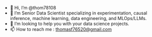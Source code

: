 - 👋 Hi, I’m @thom78108
- 👀 I’m Senior Data Scientist specializing in experimentation, causal inference, machine learning, data engineering, and MLOps/LLMs.
- 💞️ I’m looking to help you with your data science projects.
- 📫 How to reach me : thomasf76520@gmail.com

<!---
thom78108/thom78108 is a ✨ special ✨ repository because its `README.md` (this file) appears on your GitHub profile.
You can click the Preview link to take a look at your changes.
--->
